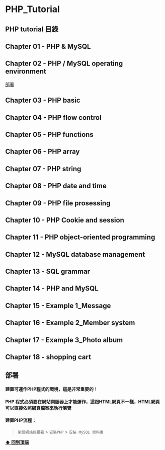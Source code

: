 # PHP_Tutorial

<a name="table-of-contents"></a>

## PHP tutorial 目錄 


## Chapter 01 - PHP & MySQL

## Chapter 02 - PHP / MySQL operating environment
[部署](#deploy)


## Chapter 03 - PHP basic

## Chapter 04 - PHP flow control

## Chapter 05 - PHP functions

## Chapter 06 - PHP array

## Chapter 07 - PHP string

## Chapter 08 - PHP date and time

## Chapter 09 - PHP file prosessing

## Chapter 10 - PHP Cookie and session

## Chapter 11 - PHP object-oriented programming

## Chapter 12 - MySQL database management

## Chapter 13 - SQL grammar

## Chapter 14 - PHP and MySQL

## Chapter 15 - Example 1_Message

## Chapter 16 - Example 2_Member system

## Chapter 17 - Example 3_Photo album

## Chapter 18 - shopping cart



<a name="deploy"></a>

## 部署

#### 建置可運作PHP程式的環境，這是非常重要的！

#### PHP 程式必須要在網站伺服器上才能運作，這跟HTML網頁不一樣，HTML網頁可以直接依照網頁檔案來執行瀏覽

#### 建置PHP流程：
> `架設網站伺服器` >  `安裝PHP` > `安裝 MySQL 資料庫`

**[⬆  回到頂端](#table-of-contents)**

